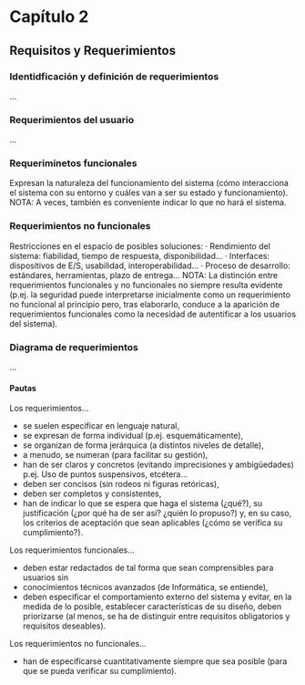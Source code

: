 # Capítulo 2

## Requisitos y Requerimientos

### Identidficación y definición de requerimientos
...

### Requerimientos del usuario
...

### Requeriminetos funcionales
Expresan la naturaleza del funcionamiento del sistema (cómo interacciona el sistema con su entorno y cuáles van a ser su estado y funcionamiento).
NOTA: A veces, también es conveniente indicar lo que no hará el sistema. 

### Requerimientos no funcionales
Restricciones en el espacio de posibles soluciones:
· Rendimiento del sistema: fiabilidad, tiempo de respuesta, disponibilidad…
· Interfaces: dispositivos de E/S, usabilidad, interoperabilidad…
· Proceso de desarrollo: estándares, herramientas, plazo de entrega…
NOTA: La distinción entre requerimientos funcionales y no funcionales no siempre resulta evidente (p.ej. la seguridad puede interpretarse inicialmente como un requerimiento no funcional al principio pero, tras elaborarlo, conduce a la aparición de requerimientos funcionales como la necesidad de autentificar a los usuarios del sistema).

### Diagrama de requerimientos
...


#### Pautas
Los requerimientos…
* se suelen especificar en lenguaje natural,
* se expresan de forma individual (p.ej. esquemáticamente),
* se organizan de forma jerárquica (a distintos niveles de detalle),
* a menudo, se numeran (para facilitar su gestión), 
* han de ser claros y concretos (evitando imprecisiones y ambigüedades) p.ej. Uso de puntos suspensivos, etcétera…
* deben ser concisos (sin rodeos ni figuras retóricas),
* deben ser completos y consistentes,
* han de indicar lo que se espera que haga el sistema (¿qué?), su justificación (¿por qué ha de ser así? ¿quién lo propuso?) y, en su caso, los criterios de aceptación que sean aplicables (¿cómo se verifica su cumplimiento?). 

Los requerimientos funcionales…
* deben estar redactados de tal forma que sean comprensibles para usuarios sin
* conocimientos técnicos avanzados (de Informática, se entiende),
* deben especificar el comportamiento externo del sistema y evitar, en la medida de lo posible, establecer características de su diseño, deben priorizarse (al menos, se ha de distinguir entre requisitos obligatorios y requisitos deseables). 

Los requerimientos no funcionales…
* han de especificarse cuantitativamente siempre que sea posible (para que se pueda verificar su cumplimiento). 
